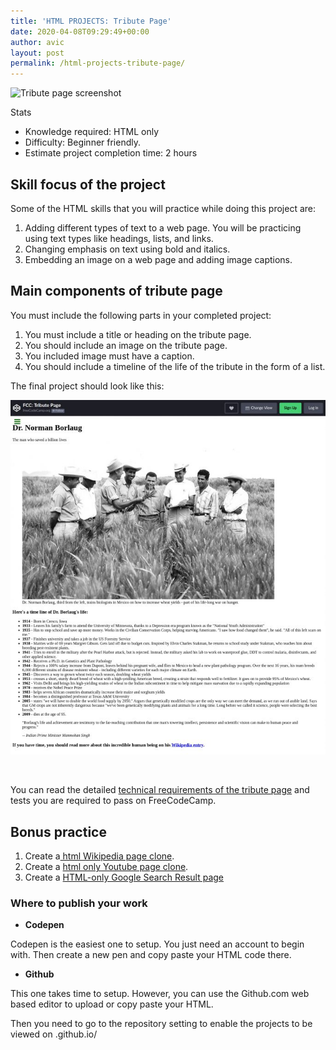 ```yaml
---
title: 'HTML PROJECTS: Tribute Page'
date: 2020-04-08T09:29:49+00:00
author: avic
layout: post
permalink: /html-projects-tribute-page/
---
```

<img class="alignnone size-full" src="https://miro.medium.com/max/700/1*QMlF5qHP4J-LmHG0bFsRCA.png" alt="Tribute page screenshot" width="700" height="462" />

Stats

<li style="list-style-type: none;">
  <ul>
    <li>
      Knowledge required: HTML only
    </li>
    <li>
      Difficulty: Beginner friendly.
    </li>
    <li>
      Estimate project completion time: 2 hours
    </li>
  </ul>
</li>

## Skill focus of the project

Some of the HTML skills that you will practice while doing this project are:

<li style="list-style-type: none;">
  <ol>
    <li>
      Adding different types of text to a web page. You will be practicing using text types like headings, lists, and links.
    </li>
    <li>
      Changing emphasis on text using bold and italics.
    </li>
    <li>
      Embedding an image on a web page and adding image captions.
    </li>
  </ol>
</li>

## Main components of tribute page

You must include the following parts in your completed project:

<li style="list-style-type: none;">
  <ol>
    <li>
      You must include a title or heading on the tribute page.
    </li>
    <li>
      You should include an image on the tribute page.
    </li>
    <li>
      You included image must have a caption.
    </li>
    <li>
      You should include a timeline of the life of the tribute in the form of a list.
    </li>
  </ol>
</li>

The final project should look like this:

<img class="aligncenter size-full wp-image-581" src="/public/tribute-page-screenshot.jpg" alt="Full screen capture html only tribute page"/> 

&nbsp;

You can read the detailed [technical requirements of the tribute page](https://www.freecodecamp.org/learn/responsive-web-design/responsive-web-design-projects/build-a-tribute-page) and tests you are required to pass on FreeCodeCamp.

## Bonus practice

<li style="list-style-type: none;">
  <ol>
    <li>
      Create a<a href="/html-project-wikipedia"> html Wikipedia page clone</a>.
    </li>
    <li>
      Create a <a href="/html-projects-youtube-page/">html only Youtube page clone</a>.
    </li>
    <li>
      Create a <a href="/html-projects-google-search-result/">HTML-only Google Search Result page</a>
    </li>
  </ol>
</li>

### Where to publish your work

<li style="list-style-type: none;">
  <ul>
    <li>
      <strong>Codepen</strong>
    </li>
  </ul>
</li>

Codepen is the easiest one to setup. You just need an account to begin with. Then create a new pen and copy paste your HTML code there.

<li style="list-style-type: none;">
  <ul>
    <li>
      <strong>Github</strong>
    </li>
  </ul>
</li>

This one takes time to setup. However, you can use the Github.com web based editor to upload or copy paste your HTML.

Then you need to go to the repository setting to enable the projects to be viewed on <your-username>.github.io/<repository-name>